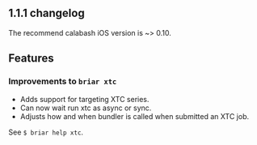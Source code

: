## 1.1.1 changelog

The recommend calabash iOS version is ~> 0.10.

## Features

### Improvements to `briar xtc`

* Adds support for targeting XTC series.
* Can now wait run xtc as async or sync.
* Adjusts how and when bundler is called when submitted an XTC job.

See `$ briar help xtc`.
